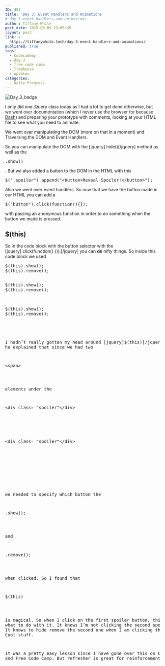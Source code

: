 ```yaml
---
ID: 491
title: 'Day 3: Event Handlers and Animations'
# day-3-event-handlers-and-animations
author: Tiffany White
post_date: 2015-08-09 23:05:45
layout: post
link: >
  https://tiffanywhite.tech/day-3-event-handlers-and-animations/
published: true
tags:
  - Codecademy
  - day 3
  - free code camp
  - Treehouse
  - updates
categories:
  - Daily Progress
---
```

<img class=" aligncenter" src="http://helloburgh.me/wp-content/uploads/2015/08/wpid-Screenshot-2015-08-09-20.08.12.png" alt="Day_3_badge" />

I only did one jQuery class today as I had a lot to get done otherwise, but we went over documentation (which I never use the browser for because <a href="https://kapeli.com/dash">Dash</a>) and preparing your prototype with comments, looking at your HTML file to see what you need to animate.

We went over manipulating the DOM (more on that in a moment) and Traversing the DOM and Event Handlers.

So you can manipulate the DOM with the [jquery].hide()[/jquery] method as well as the

<pre class="lang:javascript decode:1 " >.show()</pre>

. But we also added a button to the DOM in the HTML with this

<pre class="lang:javascript decode:1 " >$(&quot;.spoiler&quot;).append(&quot;&lt;button&gt;Reveal Spoiler!&lt;/button&gt;&quot;);</pre>

Also we went over event handlers. So now that we have the button made in our HTML you can add a

<pre class="lang:javascript decode:1 " >$(&quot;button&quot;).click(function(){});</pre>

with passing an anonymous function in order to do something when the button we made is pressed.

<h2>$(this)</h2>

So in the code block with the button selector with the [jquery].click(function() {});[/jquery] you can <strong>do</strong> nifty things. So inside this code block we used



<pre class="lang:javascript decode:1 " >$(this).show();
$(this).remove();

<pre class="lang:javascript decode:1 " >$(this).show();
$(this).remove();


<pre class="lang:javascript decode:1 " >$(this).show();
$(this).remove();

</pre>

I hadn’t really gotten my head around [jquery]$(this)[/jquery] until he explained that since we had two

<pre class="lang:html decode:1 " >&lt;span&gt;</pre>

elements under the



<pre class="lang:html decode:1 " >
&lt;div class= &quot;spoiler&quot;&lt;/div&gt;





<pre class="lang:html decode:1 " >
&lt;div class= &quot;spoiler&quot;&lt;/div&gt;






</pre>

we needed to specify which button the

<pre class="lang:javascript decode:1 " >.show();</pre>

and

<pre class="lang:javascript decode:1 " >.remove();</pre>

when clicked. So I found that

<pre class="lang:javascript decode:1 " >$(this)</pre>

is magical. So when I click on the first spoiler button, this knows what to do with it. It knows I’m not clicking the second spoiler button. It knows to hide remove the second one when I am clicking the first. Cool stuff.

It was a pretty easy lesson since I have gone over this on Codecademy and Free Code Camp. But refresher is great for reinforcement.